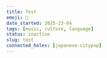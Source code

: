 ```yaml
---
title: Test
emoji: 💜
date_started: 2025-23-04
tags: [music, culture, language]
status: inactive
slug: test
connected_holes: [japanese-citypop]
---
```

